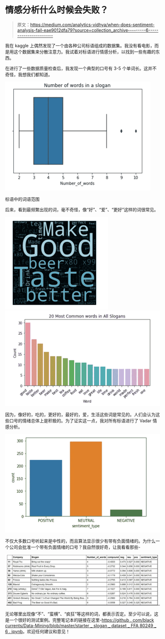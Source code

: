 # 情感分析什么时候会失败？

> 原文：<https://medium.com/analytics-vidhya/when-does-sentiment-analysis-fail-eae9012dfa79?source=collection_archive---------6----------------------->

我在 kaggle 上偶然发现了一个由各种公司标语组成的数据集。我没有看电影，而是用这个数据集来分散注意力。我试着对标语进行情感分析，以找到一些有趣的东西。

在进行了一些数据质量检查后，我发现一个典型的口号有 3-5 个单词长。这并不奇怪，我想我们都知道。

![](img/1a7c15a3de3b0cc1e7c1ffd50b675893.png)

标语中的词语范围

后来，看到最频繁出现的词，毫不奇怪，像“好”、“爱”、“更好”这样的词很常见。

![](img/d120d542254a28cd3724c76b12279ed7.png)![](img/9a8d796c764f719e68cc5fffc5f8875a.png)

因为，像好的，吃的，更好的，最好的，爱，生活这些词是常见的。人们会认为这些口号的情绪总体上是积极的。为了证实这一点，我对所有标语进行了 Vadar 情感分析。

![](img/c3b99bf4bec81d3926e45459d17f087b.png)

不仅大多数口号听起来是中性的，而且算法显示很少有带有负面情绪的。为什么一个公司会批准一个带有负面情绪的口号？我自然很好奇，让我看看那些-

![](img/1da2f5d892ac5c2af15ff6164429455e.png)

无论哪里出现像“不”、“蛮横”、“疯狂”等这样的词，都表示否定。至少可以说，这是一个很好的测试案例。完整笔记本的链接在这里-[https://github . com/black currents/Data-Mining/blob/master/starter _ slogan _ dataset _ FFA 80249 _ 6 . ipynb](https://github.com/BlackCurrantDS/Data-Mining/blob/master/starter_slogan_dataset_ffa80249_6.ipynb)。欢迎任何建议和意见！